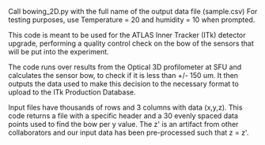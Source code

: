 Call bowing_2D.py with the full name of the output data file (sample.csv) For testing purposes, use Temperature = 20 and humidity = 10 when prompted. 

This code is meant to be used for the ATLAS Inner Tracker (ITk) detector upgrade, performing a quality control check on the bow of the sensors that will be put into the experiment. 

The code runs over results from the Optical 3D profilometer at SFU and calculates the sensor bow, to check if it is less than +/- 150 um. It then outputs the data used to make this decision to the necessary format to upload to the ITk Production Database. 

Input files have thousands of rows and 3 columns with data (x,y,z). This code returns a file with a specific header and a 30 evenly spaced data points used to find the bow per y value. The z' is an artifact from other collaborators and our input data has been pre-processed such that z = z'. 

